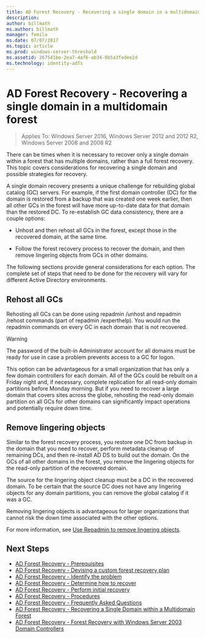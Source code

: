 ```yaml
---
title: AD Forest Recovery - Recovering a single domain in a multidomain forest
description:
author: billmath
ms.author: billmath
manager: femila
ms.date: 07/07/2017
ms.topic: article
ms.prod: windows-server-threshold
ms.assetid: 267541be-2ea7-4af6-ab34-8b5a3fedee2d
ms.technology: identity-adfs
---
```




# AD Forest Recovery - Recovering a single domain in a multidomain forest

>Applies To: Windows Server 2016, Windows Server 2012 and 2012 R2, Windows Server 2008 and 2008 R2

There can be times when it is necessary to recover only a single domain within a forest that has multiple domains, rather than a full forest recovery. This topic covers considerations for recovering a single domain and possible strategies for recovery.  
  
 A single domain recovery presents a unique challenge for rebuilding global catalog (GC) servers. For example, if the first domain controller (DC) for the domain is restored from a backup that was created one week earlier, then all other GCs in the forest will have more up-to-date data for that domain than the restored DC. To re-establish GC data consistency, there are a couple options:  
  
-   Unhost and then rehost all GCs in the forest, except those in the recovered domain, at the same time.  
  
-   Follow the forest recovery process to recover the domain, and then remove lingering objects from GCs in other domains.  
  
 The following sections provide general considerations for each option. The complete set of steps that need to be done for the recovery will vary for different Active Directory environments.  
  
## Rehost all GCs  
 Rehosting all GCs can be done using repadmin /unhost and repadmin /rehost commands (part of repadmin /experthelp). You would run the repadmin commands on every GC in each domain that is not recovered.  
  
> [!WARNING]
>  The password of the built-in Administrator account for all domains must be ready for use in case a problem prevents access to a GC for logon.  
  
 This option can be advantageous for a small organization that has only a few domain controllers for each domain. All of the GCs could be rebuilt on a Friday night and, if necessary, complete replication for all read-only domain partitions before Monday morning. But if you need to recover a large domain that covers sites across the globe, rehosting the read-only domain partition on all GCs for other domains can significantly impact operations and potentially require down time.  
  
## Remove lingering objects  
 Similar to the forest recovery process, you restore one DC from backup in the domain that you need to recover, perform metadata cleanup of remaining DCs, and then re-install AD DS to build out the domain. On the GCs of all other domains in the forest, you remove the lingering objects for the read-only partition of the recovered domain.  
  
 The source for the lingering object cleanup must be a DC in the recovered domain. To be certain that the source DC does not have any lingering objects for any domain partitions, you can remove the global catalog if it was a GC.  
  
 Removing lingering objects is advantageous for larger organizations that cannot risk the down time associated with the other options.  
  
 For more information, see [Use Repadmin to remove lingering objects](http://technet.microsoft.com/library/cc785298.aspx).

## Next Steps
-   [AD Forest Recovery - Prerequisites](AD-Forest-Recovery-Prerequisties.md)  
-   [AD Forest Recovery - Devising a custom forest recovery plan](AD-Forest-Recovery-Devising-a-Plan.md)  
- [AD Forest Recovery - Identify the problem](AD-Forest-Recovery-Identify-the-Problem.md)
-   [AD Forest Recovery - Determine how to recover](AD-Forest-Recovery-Determine-how-to-Recover.md)
-   [AD Forest Recovery - Perform initial recovery](AD-Forest-Recovery-Perform-initial-recovery.md)  
-   [AD Forest Recovery - Procedures](AD-Forest-Recovery-Procedures.md)  
-   [AD Forest Recovery - Frequently Asked Questions](AD-Forest-Recovery-FAQ.md)  
-   [AD Forest Recovery - Recovering a Single Domain within a Multidomain Forest](AD-Forest-Recovery-Single-Domain-in-Multidomain-Recovery.md)  
-   [AD Forest Recovery - Forest Recovery with Windows Server 2003 Domain Controllers](AD-Forest-Recovery-Windows-Server-2003.md)  
